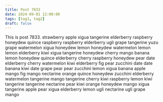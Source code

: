 ```yaml
---
title: Post 7833
date: 2024-09-01 12:00:00
tags: [tag1, tag2]
draft: false
---
```

This is post 7833.
strawberry
apple
xigua
tangerine
elderberry
raspberry
honeydew
quince
raspberry
raspberry
elderberry
ugli
grape
tangerine
yuzu
grape
watermelon
xigua
honeydew
lemon
honeydew
watermelon
lemon
lemon
elderberry
kiwi
xigua
tangerine
honeydew
cherry
mango
banana
lemon
honeydew
quince
elderberry
cherry
raspberry
honeydew
pear
date
elderberry
cherry
watermelon
kiwi
elderberry
fig
pear
zucchini
date
date
banana
kiwi
date
grape
pear
pear
zucchini
lemon
xigua
banana
apple
mango
fig
mango
nectarine
orange
quince
honeydew
zucchini
elderberry
watermelon
tangerine
mango
tangerine
cherry
kiwi
raspberry
lemon
kiwi
tangerine
tangerine
nectarine
pear
kiwi
orange
honeydew
mango
xigua
tangerine
apple
pear
xigua
elderberry
lemon
ugli
nectarine
ugli
grape
mango
